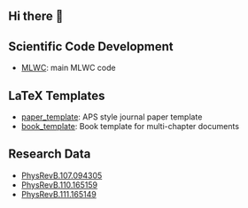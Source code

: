 ## Hi there 👋

<!--
**ToAmano/ToAmano** is a ✨ _special_ ✨ repository because its `README.md` (this file) appears on your GitHub profile.

Here are some ideas to get you started:

- 🔭 I’m currently working on ...
- 🌱 I’m currently learning ...
- 👯 I’m looking to collaborate on ...
- 🤔 I’m looking for help with ...
- 💬 Ask me about ...
- 📫 How to reach me: ...
- 😄 Pronouns: ...
- ⚡ Fun fact: ...
-->


## Scientific Code Development
- [MLWC](https://github.com/ToAmano/MLWC): main MLWC code
<!--
- [Addons](https://github.com/OpenCPMD/Addons): Additional packages part of the CPMD distribution (MIT License)
- [Tests](https://github.com/OpenCPMD/Tests): collection of input test files with production defaults (MIT License)
- [Regtests](https://github.com/OpenCPMD/Regtests): regression tests for the quality control/assurance of CPMD (MIT License). Requires the download of the CPQA package.
- [cpqa](https://github.com/OpenCPMD/cpqa): quality assurance code originally developed for CP2K and customized for CPMD (GPL v.3)
- [Pseudopotentials Extended Library](https://github.com/OpenCPMD/Pseudpotentials-extended-library): Avaliable tested pseudopotentials (M. Boero)
- [GTH pseudopotentials](https://github.com/OpenCPMD/GTH-pseudopotentials): Available GTH pseudopotentials (M. Boero)
- [Quick Tutorial](https://github.com/OpenCPMD/Quick-Tutorial): A quick tutorial about input and output files of CPMD.
-->

## LaTeX Templates
- [paper_template](https://github.com/ToAmano/paper_template): APS style journal paper template
- [book_template](https://github.com/ToAmano/book_template): Book template for multi-chapter documents

## Research Data
- [PhysRevB.107.094305](https://github.com/ToAmano/TiO2_PRB.107.094305)
- [PhysRevB.110.165159](https://github.com/ToAmano/PhysRevB.110.165159)
- [PhysRevB.111.165149](https://github.com/ToAmano/PhysRevB.111.165149)

